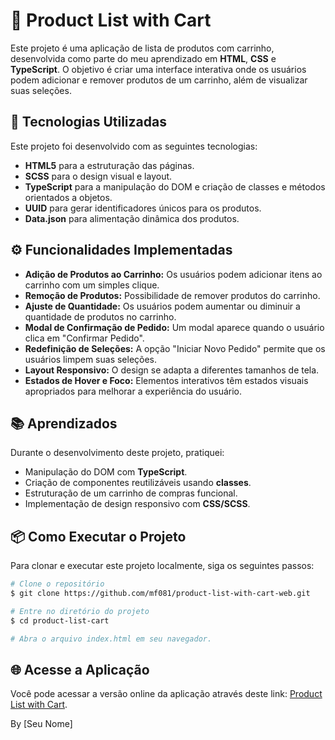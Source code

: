 # 🛒 Product List with Cart

Este projeto é uma aplicação de lista de produtos com carrinho, desenvolvida como parte do meu aprendizado em **HTML**, **CSS** e **TypeScript**. O objetivo é criar uma interface interativa onde os usuários podem adicionar e remover produtos de um carrinho, além de visualizar suas seleções.

## 🚀 Tecnologias Utilizadas

Este projeto foi desenvolvido com as seguintes tecnologias:

- **HTML5** para a estruturação das páginas.
- **SCSS** para o design visual e layout.
- **TypeScript** para a manipulação do DOM e criação de classes e métodos orientados a objetos.
- **UUID** para gerar identificadores únicos para os produtos.
- **Data.json** para alimentação dinâmica dos produtos.

## ⚙️ Funcionalidades Implementadas

- **Adição de Produtos ao Carrinho:** Os usuários podem adicionar itens ao carrinho com um simples clique.
- **Remoção de Produtos:** Possibilidade de remover produtos do carrinho.
- **Ajuste de Quantidade:** Os usuários podem aumentar ou diminuir a quantidade de produtos no carrinho.
- **Modal de Confirmação de Pedido:** Um modal aparece quando o usuário clica em "Confirmar Pedido".
- **Redefinição de Seleções:** A opção "Iniciar Novo Pedido" permite que os usuários limpem suas seleções.
- **Layout Responsivo:** O design se adapta a diferentes tamanhos de tela.
- **Estados de Hover e Foco:** Elementos interativos têm estados visuais apropriados para melhorar a experiência do usuário.

## 📚 Aprendizados

Durante o desenvolvimento deste projeto, pratiquei:

- Manipulação do DOM com **TypeScript**.
- Criação de componentes reutilizáveis usando **classes**.
- Estruturação de um carrinho de compras funcional.
- Implementação de design responsivo com **CSS/SCSS**.

## 📦 Como Executar o Projeto

Para clonar e executar este projeto localmente, siga os seguintes passos:

```bash
# Clone o repositório
$ git clone https://github.com/mf081/product-list-with-cart-web.git

# Entre no diretório do projeto
$ cd product-list-cart

# Abra o arquivo index.html em seu navegador.
```

## 🌐 Acesse a Aplicação

Você pode acessar a versão online da aplicação através deste link: [Product List with Cart](https://seu-link-para-o-projeto.com).

By [Seu Nome]

